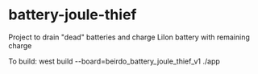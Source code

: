 # battery-joule-thief
Project to drain "dead" batteries and charge LiIon battery with remaining charge

To build:
    west build --board=beirdo_battery_joule_thief_v1 ./app
